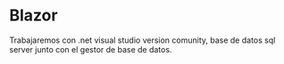 # Blazor

Trabajaremos con .net visual studio version comunity, base de datos sql server junto con el gestor de base de datos.
